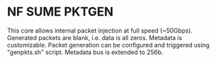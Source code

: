 
# NF SUME PKTGEN

This core allows internal packet injection at full speed (~50Gbps).
Generated packets are blank, i.e. data is all zeros. Metadata is customizable.
Packet generation can be configured and triggered using "genpkts.sh" script.
Metadata bus is extended to 256b.
